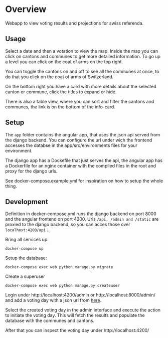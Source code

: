 # Overview

Webapp to view voting results and projections for swiss referenda.

## Usage

Select a date and then a votation to view the map. Inside the map you can click on cantons and communes to get more detailed information. To go up a level you can click on the coat of arms on the top right.

You can toggle the cantons on and off to see all the communes at once, to do that you click on the coat of arms of Switzerland.

On the bottom right you have a card with more details about the selected canton or commune, click the titles to expand or hide.

There is also a table view, where you can sort and filter the cantons and communes, the link is on the bottom of the info-card.


## Setup

The `app` folder contains the angular app, that uses the json api served from the django backend.
You can configure the url under wich the frontend accesses the databse in the app/src/environments files for your environment.

The django app has a Dockefile that just serves the api, the angular app has a Dockerfile for an nginx container with the compiled files in the root and proxy for the django urls.

See docker-compose.example.yml for inspiration on how to setup the whole thing.

## Development

Definition in docker-compose.yml runs the django backend on port 8000 and the angular frontend on port 4200.
Urls `/api, /admin and /static` are proxied to the django backend, so you can acces those over `localhost:4200/api` ...

Bring all services up:
```
docker-compose up
```

Setup the database:

```
docker-compose exec web python manage.py migrate
```

Create a superuser
```
docker-compose exec web python manage.py createuser
```

Login under http://localhost:4200/admin or http://localhost:8000/admin/ and add a voting day with a json url from [here](https://opendata.swiss/de/dataset/echtzeitdaten-am-abstimmungstag-zu-eidgenoessischen-abstimmungsvorlagen).

Select the created voting day in the admin interface and execute the action to initiate the voting day. This will fetch the results and populate the database with the communes and cantons.

After that you can inspect the voting day under http://localhost:4200/
